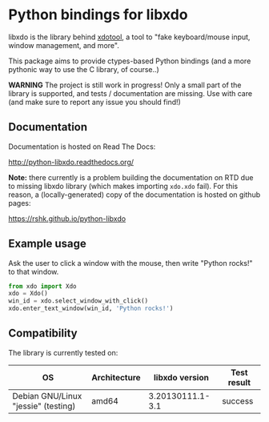 # Python bindings for libxdo

libxdo is the library behind [xdotool](https://github.com/jordansissel/xdotool),
a tool to "fake keyboard/mouse input, window management, and more".

This package aims to provide ctypes-based Python bindings (and a more pythonic
way to use the C library, of course..)


**WARNING** The project is still work in progress!
Only a small part of the library is supported, and tests / documentation are missing.
Use with care (and make sure to report any issue you should find!)


## Documentation

Documentation is hosted on Read The Docs:

http://python-libxdo.readthedocs.org/

**Note:** there currently is a problem building the documentation
on RTD due to missing libxdo library (which makes importing ``xdo.xdo`` fail).
For this reason, a (locally-generated) copy of the documentation is hosted
on github pages:

https://rshk.github.io/python-libxdo


## Example usage

Ask the user to click a window with the mouse, then write "Python rocks!" to that window.

```python
from xdo import Xdo
xdo = Xdo()
win_id = xdo.select_window_with_click()
xdo.enter_text_window(win_id, 'Python rocks!')
```


## Compatibility

The library is currently tested on:

| OS     | Architecture | libxdo version | Test result   |
| ------ | ------------ | -------------- | ------------- |
| Debian GNU/Linux "jessie" (testing) | amd64 | 3.20130111.1-3.1 | success |

